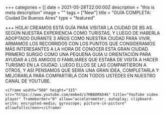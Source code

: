 +++
categories = []
date = 2021-05-28T22:00:00Z
description = "this is meta description"
image = ""
tags = ["New"]
title = "GUÍA COMPLETA: Ciudad De Buenos Aires"
type = "featured"

+++
HOLA! CREAMOS ESTÁ GUÍA PARA VISITAR LA CIUDAD DE BS AS. SEGÚN NUESTRA EXPERIENCIA COMO TURISTAS, Y LUEGO DE HABERLA ADOPTADO DURANTE 3 AÑOS COMO NUESTRA CIUDAD PARA VIVIR, ARMAMOS LOS RECORRIDOS CON LOS PUNTOS QUE CONSIDERAMOS MÁS INTERESANTES A LA HORA DE CONOCER ESTA GRAN CIUDAD. PRIMERO SURGIÓ COMO UNA PEQUEÑA GUÍA U ORIENTACIÓN PARA AYUDAR A LOS AMIGOS O FAMILIARES QUE ESTABA DE VISITA A HACER TURISMO EN LA CIUDAD. LUEGO ELLOS SE LAS COMPARTIERON A OTROS, Y ASÍ PENSAMOS QUE SERÍA UNA GRAN IDEA, COMPLETARLA Y MEJORARLA PARA COMPARTIRLA CON TODOS USTEDES EN NUESTRO CANAL DE YOUTUBE.

    <iframe width="560" height="315" src="https://www.youtube.com/embed/s7HB6ORkD4k" title="YouTube video player" frameborder="0" allow="accelerometer; autoplay; clipboard-write; encrypted-media; gyroscope; picture-in-picture" allowfullscreen></iframe>